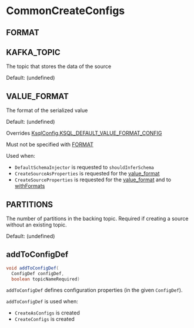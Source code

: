 # CommonCreateConfigs

## <span id="FORMAT_PROPERTY"><span id="FORMAT"> FORMAT

## <span id="KAFKA_TOPIC_NAME_PROPERTY"><span id="KAFKA_TOPIC"> KAFKA_TOPIC

The topic that stores the data of the source

Default: (undefined)

## <span id="VALUE_FORMAT_PROPERTY"><span id="VALUE_FORMAT"> VALUE_FORMAT

The format of the serialized value

Default: (undefined)

Overrides [KsqlConfig.KSQL_DEFAULT_VALUE_FORMAT_CONFIG](KsqlConfig.md#KSQL_DEFAULT_VALUE_FORMAT_CONFIG)

Must not be specified with [FORMAT](#FORMAT)

Used when:

* `DefaultSchemaInjector` is requested to `shouldInferSchema`
* `CreateSourceAsProperties` is requested for the [value_format](CreateSourceAsProperties.md#getValueFormat)
* `CreateSourceProperties` is requested for the [value_format](CreateSourceProperties.md#getValueFormat) and to [withFormats](CreateSourceProperties.md#withFormats)

## <span id="SOURCE_NUMBER_OF_PARTITIONS"><span id="PARTITIONS"> PARTITIONS

The number of partitions in the backing topic. Required if creating a source without an existing topic.

Default: (undefined)

## <span id="addToConfigDef"> addToConfigDef

```java
void addToConfigDef(
  ConfigDef configDef,
  boolean topicNameRequired)
```

`addToConfigDef` defines configuration properties (in the given `ConfigDef`).

`addToConfigDef` is used when:

* `CreateAsConfigs` is created
* `CreateConfigs` is created
